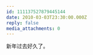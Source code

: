 ```yaml
---
id: 111137527879445144
date: 2010-03-03T23:30:00.000Z
reply: false
media_attachments: 0
---
```


新年过去好久了。 ​​​​

